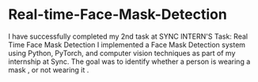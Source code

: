 # Real-time-Face-Mask-Detection
I have successfully completed my 2nd task at SYNC INTERN'S  Task: Real Time Face Mask Detection  I implemented a Face Mask Detection system using Python, PyTorch, and computer vision techniques as part of my internship at Sync. The goal was to identify whether a person is wearing a mask , or not wearing it .

